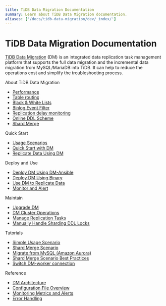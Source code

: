 ```yaml
---
title: TiDB Data Migration Documentation
summary: Learn about TiDB Data Migration documentation.
aliases: ['/docs/tidb-data-migration/dev/_index/']
---
```


# TiDB Data Migration Documentation

[TiDB Data Migration](https://github.com/pingcap/dm) (DM) is an integrated data replication task management platform that supports the full data migration and the incremental data migration from MySQL/MariaDB into TiDB. It can help to reduce the operations cost and simplify the troubleshooting process.

<NavColumns>
<NavColumn>
<ColumnTitle>About TiDB Data Migration</ColumnTitle>

- [Performance](benchmark-v1.0-ga.md)
- [Table routing](feature-overview.md#table-routing)
- [Black & White Lists](feature-overview.md#black-and-white-table-lists)
- [Binlog Event Filter](feature-overview.md#binlog-event-filter)
- [Replication delay monitoring](feature-overview.md#replication-delay-monitoring)
- [Online DDL Scheme](online-ddl-scheme.md)
- [Shard Merge](feature-shard-merge.md)

</NavColumn>

<NavColumn>
<ColumnTitle>Quick Start</ColumnTitle>

- [Usage Scenarios](usage-scenario-shard-merge.md)
- [Quick Start with DM](get-started.md)
- [Replicate Data Using DM](replicate-data-using-dm.md)

</NavColumn>

<NavColumn>
<ColumnTitle>Deploy and Use</ColumnTitle>

- [Deploy DM Using DM-Ansible](deploy-a-dm-cluster-using-ansible.md)
- [Deploy DM Using Binary](deploy-a-dm-cluster-using-binary.md)
- [Use DM to Replicate Data](replicate-data-using-dm.md)
- [Monitor and Alert](monitor-a-dm-cluster.md)

</NavColumn>

<NavColumn>
<ColumnTitle>Maintain</ColumnTitle>

- [Upgrade DM](dm-upgrade.md)
- [DM Cluster Operations](cluster-operations.md)
- [Manage Replication Tasks](manage-replication-tasks.md)
- [Manually Handle Sharding DDL Locks](feature-manually-handling-sharding-ddl-locks.md)

</NavColumn>

<NavColumn>
<ColumnTitle>Tutorials</ColumnTitle>

- [Simple Usage Scenario](usage-scenario-simple-replication.md)
- [Shard Merge Scenario](usage-scenario-shard-merge.md)
- [Migrate from MySQL (Amazon Aurora)](migrate-from-mysql-aurora.md)
- [Shard Merge Scenario Best Practices](shard-merge-best-practices.md)
- [Switch DM-worker connection](cluster-operations.md#switch-dm-worker-connection-between-upstream-mysql-instances)

</NavColumn>

<NavColumn>
<ColumnTitle>Reference</ColumnTitle>

- [DM Architecture](overview.md)
- [Configuration File Overview](config-overview.md)
- [Monitoring Metrics and Alerts](monitor-a-dm-cluster.md)
- [Error Handling](error-handling.md)

</NavColumn>

</NavColumns>
